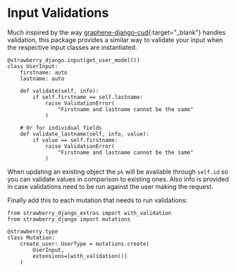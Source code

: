 # Input Validations

Much inspired by the way [graphene-django-cud](https://github.com/tOgg1/graphene-django-cud){:target="_blank"} handles validation, this package provides
a similar way to validate your input when the respective input classes are instantiated. 

```{.python title="inputs.py"}
@strawberry_django.input(get_user_model())
class UserInput:
    firstname: auto
    lastname: auto
    
    def validate(self, info):
        if self.firstname == self.lastname:
            raise ValidationError(
                "Firstname and lastname cannot be the same"
            )
         
    # Or for individual fields    
    def validate_lastname(self, info, value):
        if value == self.firstname:
            raise ValidationError(
                "Firstname and lastname cannot be the same"
            )
```

When updating an existing object the `pk` will be available through `self.id` so you can validate values in comparison to existing ones. Also info is provided in case
validations need to be run against the user making the request. 

Finally add this to each mutation that needs to run validations:
```{.python title="schema.py"}
from strawberry_django_extras import with_validation
from strawberry_django import mutations

@strawberry.type
class Mutation:
    create_user: UserType = mutations.create(
        UserInput,
        extensions=[with_validation()]
    )
``` 
